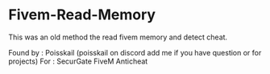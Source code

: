 # Fivem-Read-Memory
This was an old method the read fivem memory and detect cheat.

Found by : Poisskail (poisskail on discord add me if you have question or for projects)
For : SecurGate FiveM Anticheat

